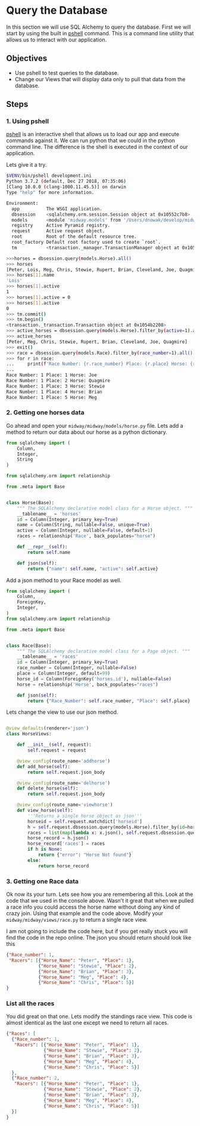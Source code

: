 # Query the Database

In this section we will use SQL Alchemy to query the database. First we will start by using the built 
in [pshell](https://docs.pylonsproject.org/projects/pyramid/en/latest/narr/commandline.html#interactive-shell) 
command. This is a command line utility that allows us to interact with our application. 

## Objectives
* Use pshell to test queries to the database. 
* Change our Views that will display data only to pull that data from the database.

## Steps

### 1. Using pshell

[pshell](https://docs.pylonsproject.org/projects/pyramid/en/latest/narr/commandline.html#interactive-shell)
is an interactive shell that allows us to load our app and execute commands against it. We can run
python that we could in the python command line. The difference is the shell is executed 
in the context of our application.

Lets give it a try.

```bash
$VENV/bin/pshell development.ini
Python 3.7.2 (default, Dec 27 2018, 07:35:06)
[Clang 10.0.0 (clang-1000.11.45.5)] on darwin
Type "help" for more information.

Environment:
  app          The WSGI application.
  dbsession    <sqlalchemy.orm.session.Session object at 0x10552c7b8>
  models       <module 'midway.models' from '/Users/dnowak/develop/midwaypython/midway/midway/models/__init__.py'>
  registry     Active Pyramid registry.
  request      Active request object.
  root         Root of the default resource tree.
  root_factory Default root factory used to create `root`.
  tm           <transaction._manager.TransactionManager object at 0x105526208>

>>>horses = dbsession.query(models.Horse).all()
>>> horses
[Peter, Lois, Meg, Chris, Stewie, Rupert, Brian, Cleveland, Joe, Quagmire]
>>> horses[1].name
'Lois'
>>> horses[1].active
1
>>> horses[1].active = 0
>>> horses[1].active
0
>>> tm.commit()
>>> tm.begin()
<transaction._transaction.Transaction object at 0x1054b2208>
>>> active_horses = dbsession.query(models.Horse).filter_by(active=1).all()
>>> active_horses
[Peter, Meg, Chris, Stewie, Rupert, Brian, Cleveland, Joe, Quagmire]
>>> exit()
>>> race = dbsession.query(models.Race).filter_by(race_number=1).all()
>>> for r in race:
...     print(f'Race Number: {r.race_number} Place: {r.place} Horse: {r.horse.name}')
...
Race Number: 1 Place: 1 Horse: Joe
Race Number: 1 Place: 2 Horse: Quagmire
Race Number: 1 Place: 3 Horse: Stewie
Race Number: 1 Place: 4 Horse: Brian
Race Number: 1 Place: 5 Horse: Meg

```

### 2. Getting one horses data

Go ahead and open your `midway/midway/models/horse.py` file. Lets add a method to return our data about our horse as 
a python dictionary. 

```python
from sqlalchemy import (
    Column,
    Integer,
    String
)

from sqlalchemy.orm import relationship

from .meta import Base


class Horse(Base):
    """ The SQLAlchemy declarative model class for a Horse object. """
    __tablename__ = 'horses'
    id = Column(Integer, primary_key=True)
    name = Column(String, nullable=False, unique=True)
    active = Column(Integer, nullable=False, default=1)
    races = relationship('Race', back_populates="horse")

    def __repr__(self):
        return self.name

    def json(self):
        return {"name": self.name, "active": self.active}
```
Add a json method to your Race model as well. 

```python
from sqlalchemy import (
    Column,
    ForeignKey,
    Integer,
)
from sqlalchemy.orm import relationship

from .meta import Base


class Race(Base):
    """ The SQLAlchemy declarative model class for a Page object. """
    __tablename__ = 'races'
    id = Column(Integer, primary_key=True)
    race_number = Column(Integer, nullable=False)
    place = Column(Integer, default=99)
    horse_id = Column(ForeignKey('horses.id'), nullable=False)
    horse = relationship('Horse', back_populates="races")

    def json(self):
        return {"Race_Number": self.race_number, "Place": self.place}
```
Lets change the view to use our json method. 

```python

@view_defaults(renderer='json')
class HorseViews:

    def __init__(self, request):
        self.request = request

    @view_config(route_name='addhorse')
    def add_horse(self):
        return self.request.json_body

    @view_config(route_name='delhorse')
    def delete_horse(self):
        return self.request.json_body

    @view_config(route_name='viewhorse')
    def view_horse(self):
        '''Returns a single horse object as json'''
        horseid = self.request.matchdict['horseid']
        h = self.request.dbsession.query(models.Horse).filter_by(id=horseid).first()
        races = list(map(lambda x: x.json(), self.request.dbsession.query(models.Race).filter_by(horse_id=horseid).all()))
        horse_record = h.json()
        horse_record['races'] = races
        if h is None:
            return {"error": "Horse Not found"}
        else:
            return horse_record
```

### 3. Getting one Race data

Ok now its your turn. Lets see how you are remembering all this. Look at the code that we used in the console above.
Wasn't it great that when we pulled a race info you could access the horse name without doing any kind of crazy join. 
Using that example and the code above. Modify your `midway/midway/views/race.py` to return a single race view. 

I am not going to include the code here, but if you get really stuck you will find the code in the repo online. The
json you should return should look like this

```json
{"Race_number": 1,
 "Racers": [{"Horse_Name": "Peter", "Place": 1},
            {"Horse_Name": "Stewie", "Place": 2},
            {"Horse_Name": "Brian", "Place": 3},
            {"Horse_Name": "Meg", "Place": 4},
            {"Horse_Name": "Chris", "Place": 5}]
}
```

### List all the races

You did great on that one. Lets modify the standings race view. This code is almost identical as the last one except 
we need to return all races. 

```json
{"Races": [
  {"Race_number": 1,
   "Racers": [{"Horse_Name": "Peter", "Place": 1},
              {"Horse_Name": "Stewie", "Place": 2},
              {"Horse_Name": "Brian", "Place": 3},
              {"Horse_Name": "Meg", "Place": 4},
              {"Horse_Name": "Chris", "Place": 5}]
  },
  {"Race_number": 2,
   "Racers": [{"Horse_Name": "Peter", "Place": 1},
              {"Horse_Name": "Stewie", "Place": 2},
              {"Horse_Name": "Brian", "Place": 3},
              {"Horse_Name": "Meg", "Place": 4},
              {"Horse_Name": "Chris", "Place": 5}]
  }]
}
```



